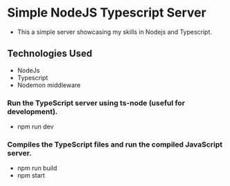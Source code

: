 # Simple NodeJS Typescript Server
- This a simple server showcasing my skills in Nodejs and Typescript.

## Technologies Used
- NodeJs
- Typescript
- Nodemon middleware

### Run the TypeScript server using ts-node (useful for development).
 - npm run dev

 ###  Compiles the TypeScript files and run the compiled JavaScript server.
 - npm run build 
 - npm start